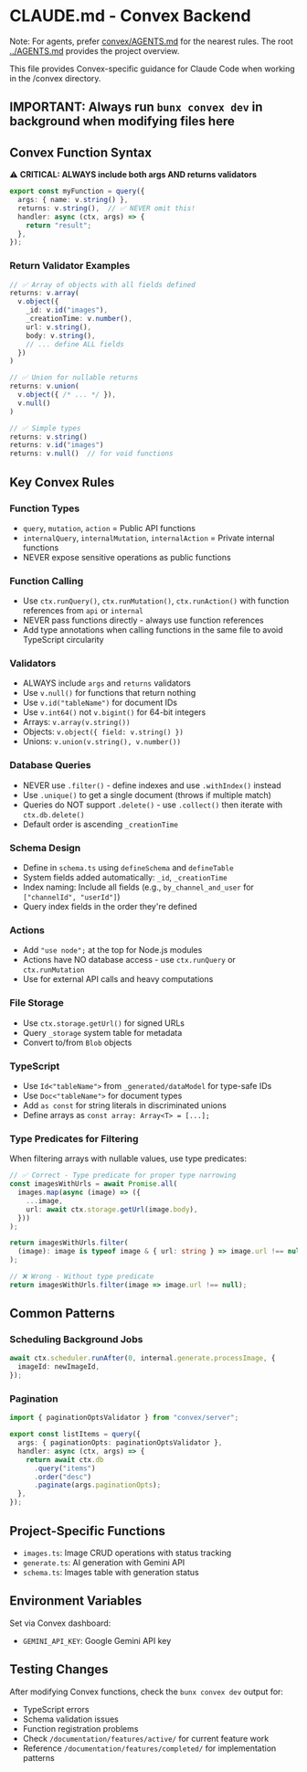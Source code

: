 # CLAUDE.md - Convex Backend

Note: For agents, prefer [convex/AGENTS.md](./AGENTS.md) for the nearest rules. The root [../AGENTS.md](../AGENTS.md) provides the project overview.

This file provides Convex-specific guidance for Claude Code when working in the /convex directory.

## IMPORTANT: Always run `bunx convex dev` in background when modifying files here

## Convex Function Syntax

⚠️ **CRITICAL: ALWAYS include both args AND returns validators**

```typescript
export const myFunction = query({
  args: { name: v.string() },
  returns: v.string(),  // ✅ NEVER omit this!
  handler: async (ctx, args) => {
    return "result";
  },
});
```

### Return Validator Examples
```typescript
// ✅ Array of objects with all fields defined
returns: v.array(
  v.object({
    _id: v.id("images"),
    _creationTime: v.number(),
    url: v.string(),
    body: v.string(),
    // ... define ALL fields
  })
)

// ✅ Union for nullable returns
returns: v.union(
  v.object({ /* ... */ }),
  v.null()
)

// ✅ Simple types
returns: v.string()
returns: v.id("images")
returns: v.null()  // for void functions
```

## Key Convex Rules

### Function Types
- `query`, `mutation`, `action` = Public API functions
- `internalQuery`, `internalMutation`, `internalAction` = Private internal functions
- NEVER expose sensitive operations as public functions

### Function Calling
- Use `ctx.runQuery()`, `ctx.runMutation()`, `ctx.runAction()` with function references from `api` or `internal`
- NEVER pass functions directly - always use function references
- Add type annotations when calling functions in the same file to avoid TypeScript circularity

### Validators
- ALWAYS include `args` and `returns` validators
- Use `v.null()` for functions that return nothing
- Use `v.id("tableName")` for document IDs
- Use `v.int64()` not `v.bigint()` for 64-bit integers
- Arrays: `v.array(v.string())`
- Objects: `v.object({ field: v.string() })`
- Unions: `v.union(v.string(), v.number())`

### Database Queries
- NEVER use `.filter()` - define indexes and use `.withIndex()` instead
- Use `.unique()` to get a single document (throws if multiple match)
- Queries do NOT support `.delete()` - use `.collect()` then iterate with `ctx.db.delete()`
- Default order is ascending `_creationTime`

### Schema Design
- Define in `schema.ts` using `defineSchema` and `defineTable`
- System fields added automatically: `_id`, `_creationTime`
- Index naming: Include all fields (e.g., `by_channel_and_user` for `["channelId", "userId"]`)
- Query index fields in the order they're defined

### Actions
- Add `"use node";` at the top for Node.js modules
- Actions have NO database access - use `ctx.runQuery` or `ctx.runMutation`
- Use for external API calls and heavy computations

### File Storage
- Use `ctx.storage.getUrl()` for signed URLs
- Query `_storage` system table for metadata
- Convert to/from `Blob` objects

### TypeScript
- Use `Id<"tableName">` from `_generated/dataModel` for type-safe IDs
- Use `Doc<"tableName">` for document types
- Add `as const` for string literals in discriminated unions
- Define arrays as `const array: Array<T> = [...];`

### Type Predicates for Filtering
When filtering arrays with nullable values, use type predicates:
```typescript
// ✅ Correct - Type predicate for proper type narrowing
const imagesWithUrls = await Promise.all(
  images.map(async (image) => ({
    ...image,
    url: await ctx.storage.getUrl(image.body),
  }))
);

return imagesWithUrls.filter(
  (image): image is typeof image & { url: string } => image.url !== null
);

// ❌ Wrong - Without type predicate
return imagesWithUrls.filter(image => image.url !== null);
```

## Common Patterns

### Scheduling Background Jobs
```typescript
await ctx.scheduler.runAfter(0, internal.generate.processImage, {
  imageId: newImageId,
});
```

### Pagination
```typescript
import { paginationOptsValidator } from "convex/server";

export const listItems = query({
  args: { paginationOpts: paginationOptsValidator },
  handler: async (ctx, args) => {
    return await ctx.db
      .query("items")
      .order("desc")
      .paginate(args.paginationOpts);
  },
});
```

## Project-Specific Functions

- `images.ts`: Image CRUD operations with status tracking
- `generate.ts`: AI generation with Gemini API
- `schema.ts`: Images table with generation status

## Environment Variables
Set via Convex dashboard:
- `GEMINI_API_KEY`: Google Gemini API key


## Testing Changes
After modifying Convex functions, check the `bunx convex dev` output for:
- TypeScript errors
- Schema validation issues
- Function registration problems
- Check `/documentation/features/active/` for current feature work
- Reference `/documentation/features/completed/` for implementation patterns